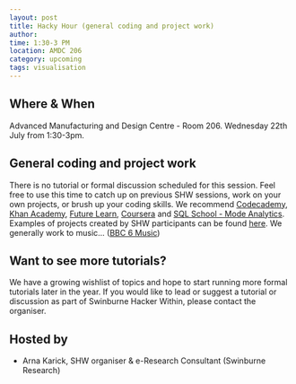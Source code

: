 ```yaml
---
layout: post
title: Hacky Hour (general coding and project work)
author: 
time: 1:30-3 PM
location: AMDC 206
category: upcoming
tags: visualisation
---
```


## Where & When

Advanced Manufacturing and Design Centre - Room 206. Wednesday 22th July from 1:30-3pm.

## General coding and project work

There is no tutorial or formal discussion scheduled for this
session. Feel free to use this time to catch up on previous SHW
sessions, work on your own projects, or brush up your coding
skills. We recommend [Codecademy](http://www.codecademy.com), [Khan
Academy](https://www.khanacademy.org), [Future Learn](https://www.futurelearn.com), 
[Coursera](https://www.coursera.org) and [SQL School - Mode Analytics](http://sqlschool.modeanalytics.com). Examples of
projects created by SHW participants can be found
[here](http://thehackerwithin.github.io/swinburne/links.html). We
generally work to music... ([BBC 6
Music](http://www.bbc.co.uk/6music))


## Want to see more tutorials?

We have a growing wishlist of topics and hope to start running more
formal tutorials later in the year. If you would like to lead or
suggest a tutorial or discussion as part of Swinburne Hacker Within,
please contact the organiser.



## Hosted by

* Arna Karick, SHW organiser & e-Research Consultant (Swinburne Research)
